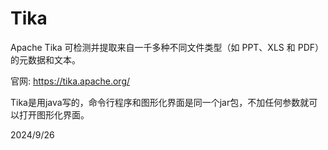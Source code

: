 # Tika

Apache Tika 可检测并提取来自一千多种不同文件类型（如 PPT、XLS 和 PDF）的元数据和文本。  

官网: https://tika.apache.org/  

Tika是用java写的，命令行程序和图形化界面是同一个jar包，不加任何参数就可以打开图形化界面。  


2024/9/26  

